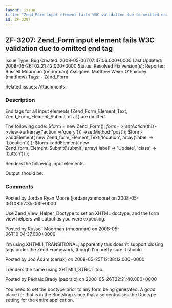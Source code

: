 ```yaml
---
layout: issue
title: "Zend_Form input element fails W3C validation due to omitted end tag"
id: ZF-3207
---
```


ZF-3207: Zend\_Form input element fails W3C validation due to omitted end tag
-----------------------------------------------------------------------------

 Issue Type: Bug Created: 2008-05-06T07:47:06.000+0000 Last Updated: 2008-05-26T02:21:42.000+0000 Status: Resolved Fix version(s): 
 Reporter:  Russell Moorman (rmoorman)  Assignee:  Matthew Weier O'Phinney (matthew)  Tags: - Zend\_Form
 
 Related issues: 
 Attachments: 
### Description

End tags for all input elements (Zend\_Form\_Element\_Text, Zend\_Form\_Element\_Submit, et al.) are omitted.

The following code: $form = new Zend\_Form(); $form->setAction($this->view->url(array('action'=>'query'))) ->setMethod('post'); $form->addElement( new Zend\_form\_Element\_Text('location', array('label' => 'Location')) ); $form->addElement( new Zend\_form\_Element\_Submit('submit', array('label' => 'Update', 'class' => 'button')) );

Renders the following input elements:

Output should be:

 

 

### Comments

Posted by Jordan Ryan Moore (jordanryanmoore) on 2008-05-06T08:57:35.000+0000

Use Zend\_View\_Helper\_Doctype to set an XHTML doctype, and the form view helpers will output as you were expecting.

 

 

Posted by Russell Moorman (rmoorman) on 2008-05-06T10:04:37.000+0000

I'm using XHTML1\_TRANSITIONAL; apparently this doesn't support closing tags under the Zend Framework, though I'm pretty sure it should.

 

 

Posted by Joó Ádám (ceriak) on 2008-05-25T12:38:12.000+0000

I renders the same using XHTML1\_STRICT too.

 

 

Posted by Pádraic Brady (padraic) on 2008-05-26T02:21:40.000+0000

You need to set the doctype prior to any form being generated. A good place for that is in the Bootstrap since that also centralises the Doctype setting for the entire application.

 

 